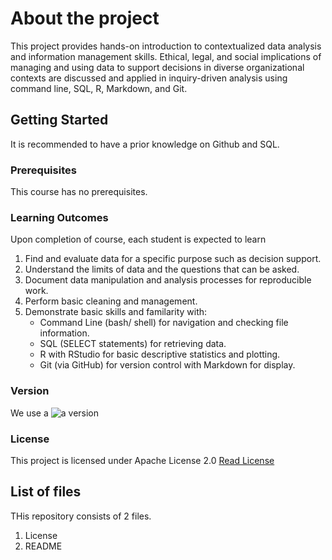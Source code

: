 # About the project
This project provides hands-on introduction to contextualized data analysis and information management skills. Ethical, legal, and social implications of managing and using data to support decisions in diverse organizational contexts are discussed and applied in inquiry-driven analysis using command line, SQL, R, Markdown, and Git.

## Getting Started

It is recommended to have a prior knowledge on Github and SQL.

### Prerequisites
This course has no prerequisites.

### Learning Outcomes

Upon completion of course, each student is expected to learn
1. Find and evaluate data for a specific purpose such as decision support.
2. Understand the limits of data and the questions that can be asked.
3. Document data manipulation and analysis processes for reproducible work.
4. Perform basic cleaning and management.
5. Demonstrate basic skills and familarity with:
    * Command Line (bash/ shell) for navigation and checking file information.
    * SQL (SELECT statements) for retrieving data.
    * R with RStudio for basic descriptive statistics and plotting.
    * Git (via GitHub) for version control with Markdown for display.

### Version
We use a ![a version](https://goo.gl/images/ul6Uf6)

### License 
This project is licensed under Apache License 2.0 [Read License](https://github.com/ajanet1993/8086/blob/master/LICENSE)

## List of files
THis repository consists of 2 files.
1. License
2. README







